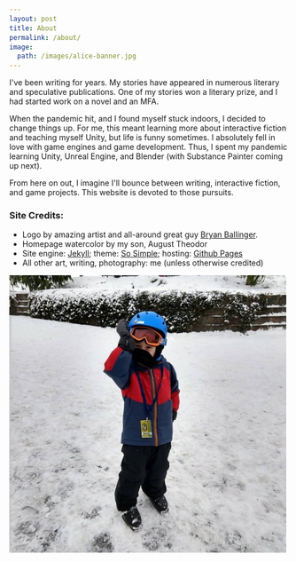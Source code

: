 ```yaml
---
layout: post 
title: About
permalink: /about/
image:
  path: /images/alice-banner.jpg
---
```

I've been writing for years. My stories have appeared in numerous literary and speculative publications. One of my stories won a literary prize, and I had started work on a novel and an MFA.

When the pandemic hit, and I found myself stuck indoors, I decided to change things up. For me, this meant learning more about interactive fiction and teaching myself Unity, but life is funny sometimes. I absolutely fell in love with game engines and game development. Thus, I spent my pandemic learning Unity, Unreal Engine, and Blender (with Substance Painter coming up next).

From here on out, I imagine I'll bounce between writing, interactive fiction, and game projects. This website is devoted to those pursuits.

### Site Credits:
* Logo by amazing artist and all-around great guy [Bryan Ballinger](https://www.breadwig.com/).
* Homepage watercolor by my son, August Theodor
* Site engine: [Jekyll](https://jekyllrb.com/); theme: [So Simple](https://github.com/mmistakes/so-simple-theme); hosting: [Github Pages](https://pages.github.com/)
* All other art, writing, photography: me (unless otherwise credited)

![Skiing with my son](images/atg_skiing.jpg)
